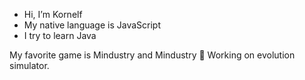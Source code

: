 - Hi, I’m Kornelf
- My native language is JavaScript
- I try to learn Java

My favorite game is Mindustry and Mindustry 🤣
Working on evolution simulator.
<!---
Kornelf4/Kornelf4 is a ✨ special ✨ repository because its `README.md` (this file) appears on your GitHub profile.
You can click the Preview link to take a look at your changes.
--->

